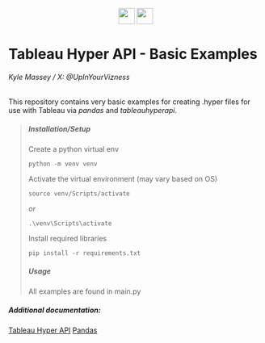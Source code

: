 <p align="center">
    <img height="32" width="32" src="https://cdn.simpleicons.org/tableau" />
    <img height="32" width="32" src="https://cdn.simpleicons.org/python" />
</p>

# Tableau Hyper API - Basic Examples

###### Kyle Massey / X: @UpInYourVizness

This repository contains very basic examples for creating .hyper files for use with Tableau via *pandas* and *tableauhyperapi*.

> ##### Installation/Setup
>Create a python virtual env
>```
>python -m venv venv
>```
>
> Activate the virtual environment (may vary based on OS)
> ```
>source venv/Scripts/activate
>```
> *or*
>
>```
>.\venv\Scripts\activate
>```
>Install required libraries
> ```
>pip install -r requirements.txt
> ```
>##### Usage
> All examples are found in main.py
> 

##### Additional documentation:
[Tableau Hyper API](https://tableau.github.io/hyper-db/docs/)
[Pandas](https://pandas.pydata.org/docs/reference/index.html)
